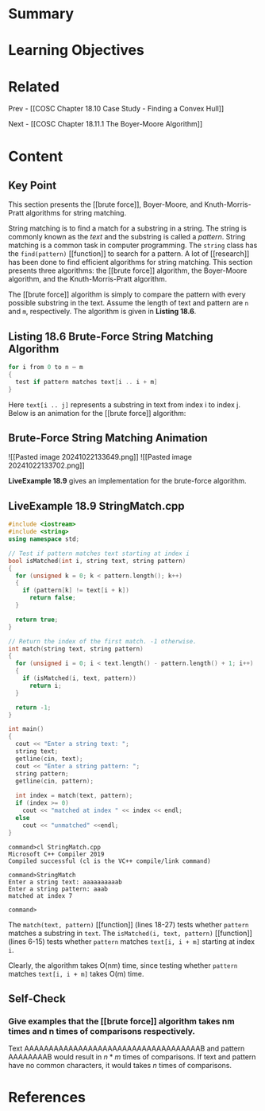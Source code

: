 # Summary

# Learning Objectives

# Related
Prev - [[COSC Chapter 18.10 Case Study - Finding a Convex Hull]]

Next - [[COSC Chapter 18.11.1 The Boyer-Moore Algorithm]]
# Content

## Key Point

This section presents the [[brute force]], Boyer-Moore, and Knuth-Morris-Pratt algorithms for string matching.

String matching is to find a match for a substring in a string. The string is commonly known as the _text_ and the substring is called a _pattern_. String matching is a common task in computer programming. The `string` class has the `find(pattern)` [[function]] to search for a pattern. A lot of [[research]] has been done to find efficient algorithms for string matching. This section presents three algorithms: the [[brute force]] algorithm, the Boyer-Moore algorithm, and the Knuth-Morris-Pratt algorithm.

The [[brute force]] algorithm is simply to compare the pattern with every possible substring in the text. Assume the length of text and pattern are `n` and `m`, respectively. The algorithm is given in **Listing 18.6**.

## Listing 18.6 Brute-Force String Matching Algorithm

```cpp
for i from 0 to n – m  
{ 
  test if pattern matches text[i .. i + m] 
} 
```

Here `text[i .. j]` represents a substring in text from index i to index j. Below is an animation for the [[brute force]] algorithm:

## Brute-Force String Matching Animation
![[Pasted image 20241022133649.png]]
![[Pasted image 20241022133702.png]]

**LiveExample 18.9** gives an implementation for the brute-force algorithm.

## **LiveExample 18.9 StringMatch.cpp**
```cpp
#include <iostream>
#include <string>
using namespace std;

// Test if pattern matches text starting at index i
bool isMatched(int i, string text, string pattern)
{
  for (unsigned k = 0; k < pattern.length(); k++)
  {
    if (pattern[k] != text[i + k]) 
      return false;
  }

  return true;
}

// Return the index of the first match. -1 otherwise.
int match(string text, string pattern) 
{
  for (unsigned i = 0; i < text.length() - pattern.length() + 1; i++) 
  {
    if (isMatched(i, text, pattern))
      return i;
  }

  return -1;
}

int main() 
{
  cout << "Enter a string text: ";
  string text;
  getline(cin, text);
  cout << "Enter a string pattern: ";
  string pattern;
  getline(cin, pattern);
  
  int index = match(text, pattern);
  if (index >= 0)
    cout << "matched at index " << index << endl;
  else
    cout << "unmatched" <<endl;
}
```
```
command>cl StringMatch.cpp
Microsoft C++ Compiler 2019 
Compiled successful (cl is the VC++ compile/link command)

command>StringMatch 
Enter a string text: aaaaaaaaaab
Enter a string pattern: aaab
matched at index 7

command>
```

The `match(text, pattern)` [[function]] (lines 18-27) tests whether `pattern` matches a substring in `text`. The `isMatched(i, text, pattern)` [[function]] (lines 6-15) tests whether `pattern` matches `text[i, i + m]` starting at index `i`.

Clearly, the algorithm takes O(nm) time, since testing whether `pattern` matches `text[i, i + m]` takes O(m) time.

## Self-Check

### Give examples that the [[brute force]] algorithm takes nm times and n times of comparisons respectively.

Text AAAAAAAAAAAAAAAAAAAAAAAAAAAAAAAAAAAAB and pattern AAAAAAAAB would result in $n*m$ times of comparisons. If text and pattern have no common characters, it would takes _n_ times of comparisons.

# References
